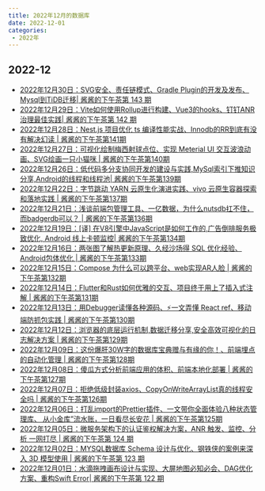```yaml
---
title: 2022年12月的数据库
date: 2022-12-01
categories:
 - 2022年
---
```

<!-- [//]: # (month comment)  按月排序 -->
[//]: # (month comment)  

## 2022-12
[//]: # (day comment)
- [2022年12月30日：SVG安全、责任链模式、Gradle Plugin的开发及发布、Mysql到TiDB迁移| 酱酱的下午茶第 143 期](https://juejin.cn/post/7182782495388074040)
- [2022年12月29日：Vite如何使用Rollup进行构建、Vue3的hooks、钉钉ANR治理最佳实践| 酱酱的下午茶第 142 期](https://juejin.cn/post/7182469157324062757)
- [2022年12月28日：Nest.js 项目优化 ts 编译性能实战、Innodb的RR到底有没有解决幻读 | 酱酱的下午茶第141期](https://juejin.cn/post/7182100706701574199)
- [2022年12月27日：可视化绘制梅西射球点位、实现 Meterial UI 交互波浪动画、SVG绘画一只小猫咪 | 酱酱的下午茶第140期](https://juejin.cn/post/7181658083649650725)
- [2022年12月26日：低代码多分支协同开发的建设与实践,MySql索引下推知识分享,Android的线程和线程池| 酱酱的下午茶第139期](https://juejin.cn/post/7181278342815940664)
- [2022年12月22日：字节跳动 YARN 云原生化演进实践、vivo 云原生容器探索和落地实践 | 酱酱的下午茶第137期](https://juejin.cn/post/7179801615610675257)
- [2022年12月21日：浅谈前端包管理工具、一亿数据，为什么nutsdb扛不住，而badgerdb可以？ | 酱酱的下午茶第136期](https://juejin.cn/post/7179494530956132412)
- [2022年12月19日：[译] 在V8引擎中JavaScript是如何工作的,广告倒排服务极致优化, Android 线上卡顿监控| 酱酱的下午茶第134期](https://juejin.cn/post/7178674244262789177)
- [2022年12月16日：两张图了解热更新原理、久经沙场得 SQL 优化经验、Android包体优化 | 酱酱的下午茶第133期](https://juejin.cn/post/7177651109681430584)
- [2022年12月15日：Compose 为什么可以跨平台、web实现AR人脸 | 酱酱的下午茶第132期](https://juejin.cn/post/7177219507499302970)
- [2022年12月14日：Flutter和Rust如何优雅的交互、项目终于用上了插入式注解 | 酱酱的下午茶第131期](https://juejin.cn/post/7176862477613793337)
- [2022年12月13日：用Debugger读懂各种源码、⚡一文弄懂 React ref、移动端防抓包实践  | 酱酱的下午茶第130期](https://juejin.cn/post/7176480340108640311)
- [2022年12月12日：浏览器的底层运行机制,数据迁移分享,安全高效可视化的日志解决方案 | 酱酱的下午茶第129期](https://juejin.cn/post/7176082993138630714)
- [2022年12月09日：这份爆肝30W字的数据库宝典赠与有缘的你！、前端埋点的自动化管理 | 酱酱的下午茶第128期](https://juejin.cn/post/7174947237221367845)
- [2022年12月08日：傻瓜方式分析前端应用的体积、前端本地化部署 | 酱酱的下午茶第127期](https://juejin.cn/post/7174587455889211451)
- [2022年12月07日：拒绝低级封装axios、CopyOnWriteArrayList真的线程安全吗 | 酱酱的下午茶第126期](https://juejin.cn/post/7174291565437779982)
- [2022年12月06日：打乱import的Prettier插件、一文带你全面体验八种状态管理库、 从小金库”流水账，一日看尽长安花  | 酱酱的下午茶第125期](https://juejin.cn/post/7173871712662978597)
- [2022年12月05日：微服务架构下的认证鉴权解决方案，ANR 触发、监控、分析 一网打尽  | 酱酱的下午茶第 124 期](https://juejin.cn/post/7173494409009299470)
- [2022年12月02日：MYSQL数据库 Schema 设计与优化、钢铁侠的案例来深入 3D 模型使用 |  酱酱的下午茶第 123 期](https://juejin.cn/post/7172344102975963166)
- [2022年12月01日：水滴拖拽画布设计与实现、大屏地图必知必会、DAG优化方案、重构Swift Error| 酱酱的下午茶第 122 期](https://juejin.cn/post/7172004246856925220)
